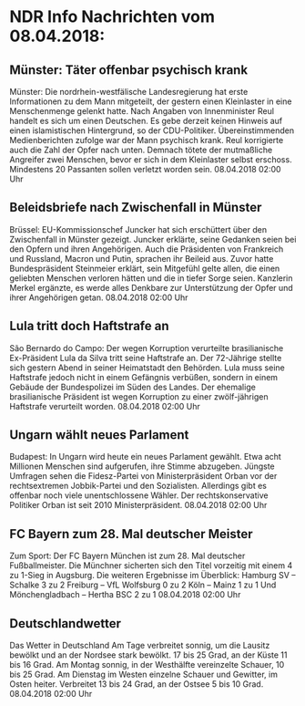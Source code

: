 # NDR Info Nachrichten vom 08.04.2018:


## Münster: Täter offenbar psychisch krank
Münster: Die nordrhein-westfälische Landesregierung hat erste Informationen zu dem Mann mitgeteilt, der gestern einen Kleinlaster in eine Menschenmenge gelenkt hatte. Nach Angaben von Innenminister Reul handelt es sich um einen Deutschen. Es gebe derzeit keinen Hinweis auf einen islamistischen Hintergrund, so der CDU-Politiker. Übereinstimmenden Medienberichten zufolge war der Mann psychisch krank. Reul korrigierte auch die Zahl der Opfer nach unten. Demnach tötete der mutmaßliche Angreifer zwei Menschen, bevor er sich in dem Kleinlaster selbst erschoss. Mindestens 20 Passanten sollen verletzt worden sein. 08.04.2018 02:00 Uhr 

## Beleidsbriefe nach Zwischenfall in Münster
Brüssel: EU-Kommissionschef Juncker hat sich erschüttert über den Zwischenfall in Münster gezeigt. Juncker erklärte, seine Gedanken seien bei den Opfern und ihren Angehörigen. Auch die Präsidenten von Frankreich und Russland, Macron und Putin, sprachen ihr Beileid aus. Zuvor hatte Bundespräsident Steinmeier erklärt, sein Mitgefühl gelte allen, die einen geliebten Menschen verloren hätten und die in tiefer Sorge seien. Kanzlerin Merkel ergänzte, es werde alles Denkbare zur Unterstützung der Opfer und ihrer Angehörigen getan. 08.04.2018 02:00 Uhr 

## Lula tritt doch Haftstrafe an
São Bernardo do Campo: Der wegen Korruption verurteilte brasilianische Ex-Präsident Lula da Silva tritt seine Haftstrafe an. Der 72-Jährige stellte sich gestern Abend in seiner Heimatstadt den Behörden. Lula muss seine Haftstrafe jedoch nicht in einem Gefängnis verbüßen, sondern in einem Gebäude der Bundespolizei im Süden des Landes. Der ehemalige brasilianische Präsident ist wegen Korruption zu einer zwölf-jährigen Haftstrafe verurteilt worden. 08.04.2018 02:00 Uhr 

## Ungarn wählt neues Parlament
Budapest: In Ungarn wird heute ein neues Parlament gewählt. Etwa acht Millionen Menschen sind aufgerufen, ihre Stimme abzugeben. Jüngste Umfragen sehen die Fidesz-Partei von Ministerpräsident Orban vor der rechtsextremen Jobbik-Partei und den Sozialisten. Allerdings gibt es offenbar noch viele unentschlossene Wähler. Der rechtskonservative Politiker Orban ist seit 2010 Ministerpräsident. 08.04.2018 02:00 Uhr 

## FC Bayern zum 28. Mal deutscher Meister
Zum Sport: Der FC Bayern München ist zum 28. Mal deutscher Fußballmeister. Die Münchner sicherten sich den Titel vorzeitig mit einem 4 zu 1-Sieg in Augsburg. Die weiteren Ergebnisse im Überblick:
Hamburg SV – Schalke 3 zu 2
Freiburg – VfL Wolfsburg 0 zu 2
Köln – Mainz 1 zu 1
Und Mönchengladbach – Hertha BSC 2 zu 1 08.04.2018 02:00 Uhr 

## Deutschlandwetter
Das Wetter in Deutschland Am Tage verbreitet sonnig, um die Lausitz bewölkt und an der Nordsee stark bewölkt. 17 bis 25 Grad, an der Küste 11 bis 16 Grad. Am Montag sonnig, in der Westhälfte vereinzelte Schauer, 10 bis 25 Grad. Am Dienstag im Westen einzelne Schauer und Gewitter, im Osten heiter. Verbreitet 13 bis 24 Grad, an der Ostsee 5 bis 10 Grad. 08.04.2018 02:00 Uhr 
